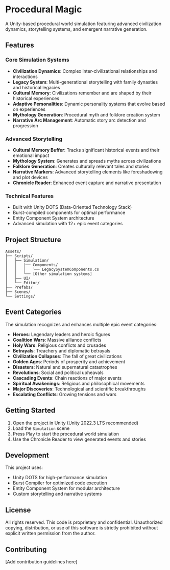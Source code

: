 # Procedural Magic

A Unity-based procedural world simulation featuring advanced civilization dynamics, storytelling systems, and emergent narrative generation.

## Features

### Core Simulation Systems
- **Civilization Dynamics**: Complex inter-civilizational relationships and interactions
- **Legacy System**: Multi-generational storytelling with family dynasties and historical legacies
- **Cultural Memory**: Civilizations remember and are shaped by their historical experiences
- **Adaptive Personalities**: Dynamic personality systems that evolve based on experiences
- **Mythology Generation**: Procedural myth and folklore creation system
- **Narrative Arc Management**: Automatic story arc detection and progression

### Advanced Storytelling
- **Cultural Memory Buffer**: Tracks significant historical events and their emotional impact
- **Mythology System**: Generates and spreads myths across civilizations
- **Folklore Generation**: Creates culturally relevant tales and stories
- **Narrative Markers**: Advanced storytelling elements like foreshadowing and plot devices
- **Chronicle Reader**: Enhanced event capture and narrative presentation

### Technical Features
- Built with Unity DOTS (Data-Oriented Technology Stack)
- Burst-compiled components for optimal performance
- Entity Component System architecture
- Advanced simulation with 12+ epic event categories

## Project Structure

```
Assets/
├── Scripts/
│   ├── Simulation/
│   │   ├── Components/
│   │   │   └── LegacySystemComponents.cs
│   │   └── [Other simulation systems]
│   ├── UI/
│   └── Editor/
├── Prefabs/
├── Scenes/
└── Settings/
```

## Event Categories

The simulation recognizes and enhances multiple epic event categories:
- **Heroes**: Legendary leaders and heroic figures
- **Coalition Wars**: Massive alliance conflicts
- **Holy Wars**: Religious conflicts and crusades
- **Betrayals**: Treachery and diplomatic betrayals
- **Civilization Collapses**: The fall of great civilizations
- **Golden Ages**: Periods of prosperity and achievement
- **Disasters**: Natural and supernatural catastrophes
- **Revolutions**: Social and political upheavals
- **Cascading Events**: Chain reactions of major events
- **Spiritual Awakenings**: Religious and philosophical movements
- **Major Discoveries**: Technological and scientific breakthroughs
- **Escalating Conflicts**: Growing tensions and wars

## Getting Started

1. Open the project in Unity (Unity 2022.3 LTS recommended)
2. Load the `Simulation` scene
3. Press Play to start the procedural world simulation
4. Use the Chronicle Reader to view generated events and stories

## Development

This project uses:
- Unity DOTS for high-performance simulation
- Burst Compiler for optimized code execution
- Entity Component System for modular architecture
- Custom storytelling and narrative systems

## License

All rights reserved. This code is proprietary and confidential. Unauthorized copying, distribution, or use of this software is strictly prohibited without explicit written permission from the author.

## Contributing

[Add contribution guidelines here]
